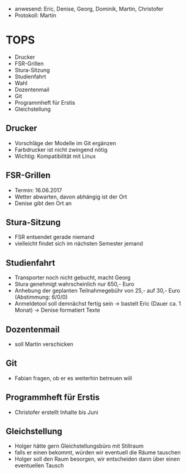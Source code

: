 ---
---

- anwesend: Eric, Denise, Georg, Dominik, Martin, Christofer
- Protokoll: Martin

# TOPS

- Drucker
- FSR-Grillen
- Stura-Sitzung
- Studienfahrt
- Wahl
- Dozentenmail
- Git
- Programmheft für Erstis
- Gleichstellung

## Drucker

- Vorschläge der Modelle im Git ergänzen
- Farbdrucker ist nicht zwingend nötig
- Wichtig: Kompatibilität mit Linux

## FSR-Grillen

- Termin: 16.06.2017
- Wetter abwarten, davon abhängig ist der Ort
- Denise gibt den Ort an

## Stura-Sitzung

- FSR entsendet gerade niemand
- vielleicht findet sich im nächsten Semester jemand

## Studienfahrt

- Transporter noch nicht gebucht, macht Georg
- Stura genehmigt wahrscheinlich nur 650,- Euro
- Anhebung der geplanten Teilnahmegebühr von 25,- auf 30,- Euro (Abstimmung: 6/0/0)
- Anmeldetool soll demnächst fertig sein
  -> bastelt Eric (Dauer ca. 1 Monat)
  -> Denise formatiert Texte

## Dozentenmail

- soll Martin verschicken

## Git

- Fabian fragen, ob er es weiterhin betreuen will

## Programmheft für Erstis

- Christofer erstellt Inhalte bis Juni

## Gleichstellung

- Holger hätte gern Gleichstellungsbüro mit Stillraum
- falls er einen bekommt, würden wir eventuell die Räume tauschen
- Holger soll den Raum besorgen, wir entscheiden dann über einen eventuellen Tausch
